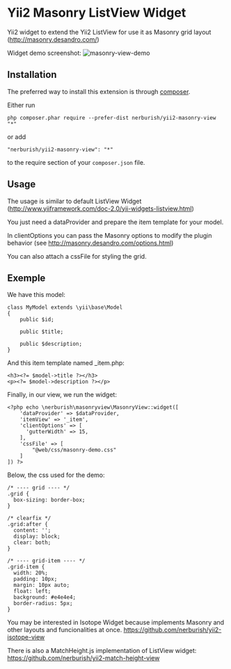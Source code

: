 Yii2 Masonry ListView Widget
======================

Yii2 widget to extend the Yii2 ListView for use it as Masonry grid layout (http://masonry.desandro.com/)

Widget demo screenshot:
![masonry-view-demo](https://cloud.githubusercontent.com/assets/5610788/17868085/7fc5279a-68ad-11e6-92ff-963f4781d4a8.png)

Installation
------------

The preferred way to install this extension is through [composer](http://getcomposer.org/download/).

Either run

```
php composer.phar require --prefer-dist nerburish/yii2-masonry-view "*"
```

or add

```
"nerburish/yii2-masonry-view": "*"
```

to the require section of your `composer.json` file.


Usage
-----

The usage is similar to default ListView Widget (http://www.yiiframework.com/doc-2.0/yii-widgets-listview.html)

You just need a dataProvider and prepare the item template for your model.

In clientOptions you can pass the Masonry options to modify the plugin behavior (see http://masonry.desandro.com/options.html)

You can also attach a cssFile for styling the grid.

Exemple
-----

We have this model:

```
class MyModel extends \yii\base\Model
{
	public $id;
	
	public $title;
	
	public $description;
}
```

And this item template named _item.php:

```
<h3><?= $model->title ?></h3>
<p><?= $model->description ?></p>
```

Finally, in our view, we run the widget:

```
<?php echo \nerburish\masonryview\MasonryView::widget([
	'dataProvider' => $dataProvider,
	'itemView' => '_item',
	'clientOptions' => [
	  'gutterWidth' => 15,
	],
	'cssFile' => [
		"@web/css/masonry-demo.css"		
	]
]) ?>
```

Below, the css used for the demo:

```
/* ---- grid ---- */
.grid {
  box-sizing: border-box;
}

/* clearfix */
.grid:after {
  content: '';
  display: block;
  clear: both;
}

/* ---- grid-item ---- */
.grid-item {
  width: 20%;
  padding: 10px;  
  margin: 10px auto;
  float: left;
  background: #e4e4e4;
  border-radius: 5px;
}
```

You may be interested in Isotope Widget because implements Masonry and other layouts and funcionalities at once.
https://github.com/nerburish/yii2-isotope-view

There is also a MatchHeight.js implementation of ListView widget:
https://github.com/nerburish/yii2-match-height-view


 
